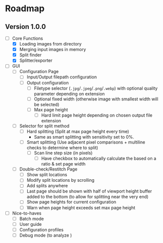 # Roadmap

## Version 1.0.0

- [ ] Core Functions
  - [x] Loading images from directory
  - [x] Merging input images in memory
  - [x] Split finder
  - [x] Splitter/exporter
- [ ] GUI
  - [ ] Configuration Page
    - [ ] Input/Output filepath configuration
    - [ ] Output configuration
      - [ ] Filetype selector (`.jpg`/`.jpeg`/`.png`/`.webp`) with optional quality parameter depending on extension
      - [ ] Optional fixed width (otherwise image with smallest width will be selected)
      - [ ] Max page height
        - [ ] Hard limit page height depending on chosen output file extension
  - [ ] Selector for split method
    - [ ] Hard splitting (Split at max page height every time)
      - Same as smart splitting with sensitivity set to 0%.
    - [ ] Smart splitting (Use adjacent pixel comparisons + multiline checks to determine where to split)
      - [ ] Scan line step size (in pixels)
        - [ ] Have checkbox to automatically calculate the based on a ratio & set page width
  - [ ] Double-check/Restitch Page
    - [ ] Show split locations
    - [ ] Modify split locations by scrolling
    - [ ] Add splits anywhere
    - [ ] Last page should be shown with half of viewport height buffer added to the bottom (to allow for splitting near the very end)
    - [ ] Show page heights for current configuration
    - [ ] Warn when page height exceeds set max page height
- [ ] Nice-to-haves
  - [ ] Batch mode
  - [ ] User guide
  - [ ] Configuration profiles
  - [ ] Debug mode (to analyze )
